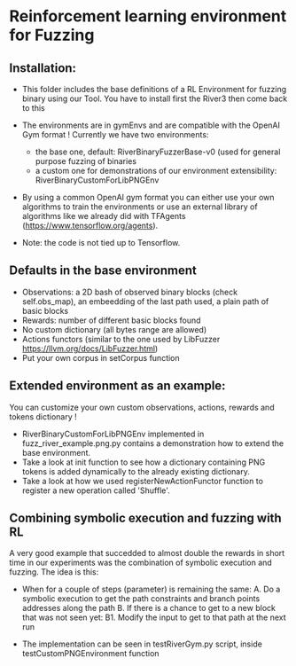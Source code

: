 # Reinforcement learning environment for Fuzzing

## Installation:
- This folder includes the base definitions of a RL Environment for fuzzing binary using our Tool. You have to install first the River3 then come back to this
- The environments are in gymEnvs and are compatible with the OpenAI Gym format !
  Currently we have two environments:
    - the base one, default: RiverBinaryFuzzerBase-v0  (used for general purpose fuzzing of binaries
    - a custom one for demonstrations of our environment extensibility: RiverBinaryCustomForLibPNGEnv

- By using a common OpenAI gym format you can either use your own algorithms to train the environments or use an external library of algorithms like we already did with TFAgents (https://www.tensorflow.org/agents). 
- Note: the code is not tied up to Tensorflow.

## Defaults in the base environment
  - Observations: a 2D bash of observed binary blocks (check self.obs_map), an embeedding of the last path used, a plain path of basic blocks
  - Rewards: number of different basic blocks found
  - No custom dictionary (all bytes range are allowed)
  - Actions functors (similar to the one used by LibFuzzer https://llvm.org/docs/LibFuzzer.html)
  - Put your own corpus in setCorpus function

## Extended environment as an example:
You can customize your own custom observations, actions, rewards and tokens dictionary !

  - RiverBinaryCustomForLibPNGEnv implemented in fuzz_river_example.png.py contains a demonstration how to extend the base environment.
  - Take a look at init function to see how a dictionary containing PNG tokens is added dynamically to the already existing dictionary.
  - Take a look at how we used registerNewActionFunctor function to register a new operation called 'Shuffle'. 

## Combining symbolic execution and fuzzing with RL

A very good example that succedded to almost double the rewards in short time in our experiments was the combination of symbolic execution and fuzzing.
The idea is this:
 - When for a couple of steps (parameter) is remaining the same:
     A. Do a symbolic execution to get the path constraints and branch points addresses along the path
     B. If there is a chance to get to a new block that was not seen yet:
        B1. Modify the input to get to that path at the next run
        
 - The implementation can be seen in testRiverGym.py script, inside testCustomPNGEnvironment function
        
